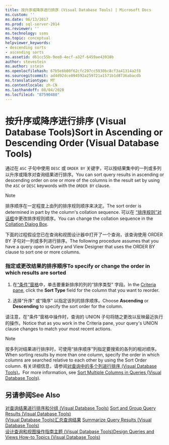 ```yaml
---
title: 按升序或降序进行排序 (Visual Database Tools) | Microsoft Docs
ms.custom: ''
ms.date: 06/13/2017
ms.prod: sql-server-2014
ms.reviewer: ''
ms.technology: ssms
ms.topic: conceptual
helpviewer_keywords:
- descending sorts
- ascending sorts
ms.assetid: d61cc55b-9ee8-4ecf-a32f-6459ae43910b
author: stevestein
ms.author: sstein
ms.openlocfilehash: 67b5e6b00f62cfc297cc5930bc8cf3a41314a2f8
ms.sourcegitcommit: ad4d92dce894592a259721a1571b1d8736abacdb
ms.translationtype: MT
ms.contentlocale: zh-CN
ms.lasthandoff: 08/04/2020
ms.locfileid: "87590480"
---
```

# <a name="sort-in-ascending-or-descending-order-visual-database-tools"></a><span data-ttu-id="b4146-102">按升序或降序进行排序 (Visual Database Tools)</span><span class="sxs-lookup"><span data-stu-id="b4146-102">Sort in Ascending or Descending Order (Visual Database Tools)</span></span>
  <span data-ttu-id="b4146-103">通过在 `ASC` 子句中使用 `DESC` 或 `ORDER BY` 关键字，可以按结果集中的一列或多列以升序或降序对查询结果进行排序。</span><span class="sxs-lookup"><span data-stu-id="b4146-103">You can sort query results in ascending or descending order on one or more of the columns in the result set by using the `ASC` or `DESC` keywords with the `ORDER BY` clause.</span></span>  
  
> [!NOTE]  
>  <span data-ttu-id="b4146-104">排序顺序在一定程度上由列的排序规则顺序来决定。</span><span class="sxs-lookup"><span data-stu-id="b4146-104">The sort order is determined in part by the column's collation sequence.</span></span> <span data-ttu-id="b4146-105">可以在 [“排序规则”对话框](visual-database-tools.md)中更改排序规则顺序。</span><span class="sxs-lookup"><span data-stu-id="b4146-105">You can change the collation sequence in the [Collation Dialog Box](visual-database-tools.md).</span></span>  
  
 <span data-ttu-id="b4146-106">下面的过程假设您已在查询和视图设计器中打开了一个查询，该查询使用 ORDER BY 子句对一列或多列进行排序。</span><span class="sxs-lookup"><span data-stu-id="b4146-106">The following procedure assumes that you have a query open in Query and View Designer that uses the ORDER BY clause to sort one or more columns.</span></span>  
  
### <a name="to-specify-or-change-the-order-in-which-results-are-sorted"></a><span data-ttu-id="b4146-107">指定或更改结果的排序顺序</span><span class="sxs-lookup"><span data-stu-id="b4146-107">To specify or change the order in which results are sorted</span></span>  
  
1.  <span data-ttu-id="b4146-108">在[“条件”窗格](criteria-pane-visual-database-tools.md)中，单击要重新排序的列的“排序类型”  字段。</span><span class="sxs-lookup"><span data-stu-id="b4146-108">In the [Criteria pane](criteria-pane-visual-database-tools.md), click the **Sort Type** field for the column that you want to reorder.</span></span>  
  
2.  <span data-ttu-id="b4146-109">选择“升序”  或“降序”  以指定该列的排序顺序。</span><span class="sxs-lookup"><span data-stu-id="b4146-109">Choose **Ascending** or **Descending** to specify the sort order for the column.</span></span>  
  
 <span data-ttu-id="b4146-110">请注意，在“条件”窗格中操作时，查询的 UNION 子句将随之更改以反映最近执行的操作。</span><span class="sxs-lookup"><span data-stu-id="b4146-110">Notice that as you work in the Criteria pane, your query's UNION clause changes to match your most recent actions.</span></span>  
  
> [!NOTE]  
>  <span data-ttu-id="b4146-111">按多列对结果进行排序时，可使用“排序顺序”列指定要搜索的各列的相对顺序。</span><span class="sxs-lookup"><span data-stu-id="b4146-111">When sorting results by more than one column, specify the order in which columns are searched relative to each other by using the Sort Order column.</span></span> <span data-ttu-id="b4146-112">有关详细信息，请参阅[对查询中的多个列进行排序 (Visual Database Tools)](sort-multiple-columns-in-queries-visual-database-tools.md)。</span><span class="sxs-lookup"><span data-stu-id="b4146-112">For more information, see [Sort Multiple Columns in Queries &#40;Visual Database Tools&#41;](sort-multiple-columns-in-queries-visual-database-tools.md).</span></span>  
  
## <a name="see-also"></a><span data-ttu-id="b4146-113">另请参阅</span><span class="sxs-lookup"><span data-stu-id="b4146-113">See Also</span></span>  
 <span data-ttu-id="b4146-114">[对查询结果进行排序和分组 &#40;Visual Database Tools&#41;](sort-and-group-query-results-visual-database-tools.md) </span><span class="sxs-lookup"><span data-stu-id="b4146-114">[Sort and Group Query Results &#40;Visual Database Tools&#41;](sort-and-group-query-results-visual-database-tools.md) </span></span>  
 <span data-ttu-id="b4146-115">[&#40;Visual Database Tools&#41;汇总查询结果](summarize-query-results-visual-database-tools.md) </span><span class="sxs-lookup"><span data-stu-id="b4146-115">[Summarize Query Results &#40;Visual Database Tools&#41;](summarize-query-results-visual-database-tools.md) </span></span>  
 [<span data-ttu-id="b4146-116">设计查询和视图操作指南主题 (Visual Database Tools)</span><span class="sxs-lookup"><span data-stu-id="b4146-116">Design Queries and Views How-to Topics &#40;Visual Database Tools&#41;</span></span>](design-queries-and-views-how-to-topics-visual-database-tools.md)  
  
  
